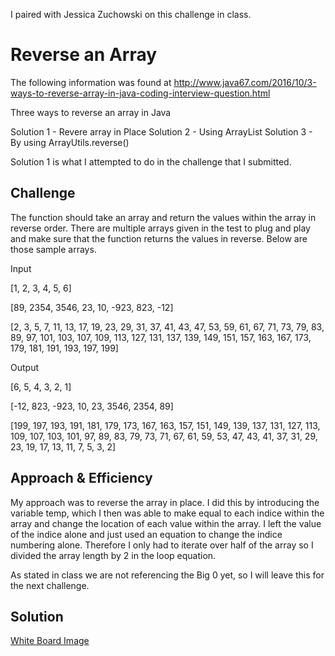 I paired with Jessica Zuchowski on this challenge in class.

# Reverse an Array

The following information was found at http://www.java67.com/2016/10/3-ways-to-reverse-array-in-java-coding-interview-question.html

Three ways to reverse an array in Java

Solution 1 - Revere array in Place
Solution 2 - Using ArrayList
Solution 3 - By using ArrayUtils.reverse()

Solution 1 is what I attempted to do in the challenge that I submitted.

## Challenge
The function should take an array and return the values within the array in reverse order. There are multiple arrays given in the test to plug and play and make sure that the function returns the values in reverse. Below are those sample arrays.

Input

[1, 2, 3, 4, 5, 6]	

[89, 2354, 3546, 23, 10, -923, 823, -12]

[2, 3, 5, 7, 11, 13, 17, 19, 23, 29, 31, 37, 41, 43, 47, 53, 59, 61, 67, 71, 73, 79, 83, 89, 97, 101, 103, 107, 109, 113, 127, 131, 137, 139, 149, 151, 157, 163, 167, 173, 179, 181, 191, 193, 197, 199]	

Output

[6, 5, 4, 3, 2, 1]

[-12, 823, -923, 10, 23, 3546, 2354, 89]

[199, 197, 193, 191, 181, 179, 173, 167, 163, 157, 151, 149, 139, 137, 131, 127, 113, 109, 107, 103, 101, 97, 89, 83, 79, 73, 71, 67, 61, 59, 53, 47, 43, 41, 37, 31, 29, 23, 19, 17, 13, 11, 7, 5, 3, 2]



## Approach & Efficiency
My approach was to reverse the array in place. I did this by introducing the variable temp, which I then was able to make equal to each indice within the array and change the location of each value within the array. I left the value of the indice alone and just used an equation to change the indice numbering alone. Therefore I only had to iterate over half of the array so I divided the array length by 2 in the loop equation.

As stated in class we are not referencing the Big 0 yet, so I will leave this for the next challenge.

## Solution
[White Board Image](../assets/array_reverse.jpg)

